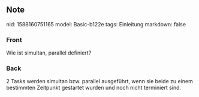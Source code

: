 ## Note
nid: 1588160751165
model: Basic-b122e
tags: Einleitung
markdown: false

### Front
Wie ist simultan, parallel definiert?

### Back
2 Tasks werden simultan bzw. parallel ausgeführt, wenn sie beide zu einem bestimmten Zeitpunkt gestartet wurden und noch nicht terminiert sind.
